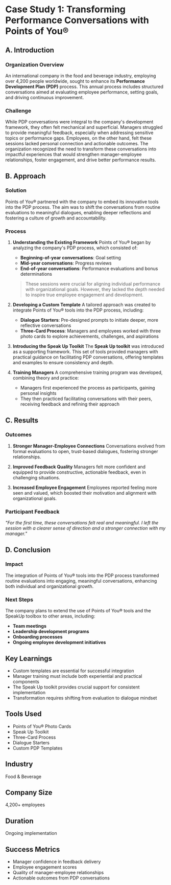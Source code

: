 # Case Study 1: Transforming Performance Conversations with Points of You®

## A. Introduction

### Organization Overview
An international company in the food and beverage industry, employing over 4,200 people worldwide, sought to enhance its **Performance Development Plan (PDP)** process. This annual process includes structured conversations aimed at evaluating employee performance, setting goals, and driving continuous improvement.

### Challenge
While PDP conversations were integral to the company's development framework, they often felt mechanical and superficial. Managers struggled to provide meaningful feedback, especially when addressing sensitive topics or performance gaps. Employees, on the other hand, felt these sessions lacked personal connection and actionable outcomes. The organization recognized the need to transform these conversations into impactful experiences that would strengthen manager-employee relationships, foster engagement, and drive better performance results.

## B. Approach

### Solution
Points of You® partnered with the company to embed its innovative tools into the PDP process. The aim was to shift the conversations from routine evaluations to meaningful dialogues, enabling deeper reflections and fostering a culture of growth and accountability.

### Process

1. **Understanding the Existing Framework**
   Points of You® began by analyzing the company's PDP process, which consisted of:
   - **Beginning-of-year conversations**: Goal setting
   - **Mid-year conversations**: Progress reviews
   - **End-of-year conversations**: Performance evaluations and bonus determinations

   > These sessions were crucial for aligning individual performance with organizational goals. However, they lacked the depth needed to inspire true employee engagement and development.

2. **Developing a Custom Template**
   A tailored approach was created to integrate Points of You® tools into the PDP process, including:
   - **Dialogue Starters**: Pre-designed prompts to initiate deeper, more reflective conversations
   - **Three-Card Process**: Managers and employees worked with three photo cards to explore achievements, challenges, and aspirations

3. **Introducing the Speak Up Toolkit**
   The **Speak Up toolkit** was introduced as a supporting framework. This set of tools provided managers with practical guidance on facilitating PDP conversations, offering templates and examples to ensure consistency and depth.

4. **Training Managers**
   A comprehensive training program was developed, combining theory and practice:
   - Managers first experienced the process as participants, gaining personal insights
   - They then practiced facilitating conversations with their peers, receiving feedback and refining their approach

## C. Results

### Outcomes

1. **Stronger Manager-Employee Connections**
   Conversations evolved from formal evaluations to open, trust-based dialogues, fostering stronger relationships.

2. **Improved Feedback Quality**
   Managers felt more confident and equipped to provide constructive, actionable feedback, even in challenging situations.

3. **Increased Employee Engagement**
   Employees reported feeling more seen and valued, which boosted their motivation and alignment with organizational goals.

### Participant Feedback
*"For the first time, these conversations felt real and meaningful. I left the session with a clearer sense of direction and a stronger connection with my manager."*

## D. Conclusion

### Impact
The integration of Points of You® tools into the PDP process transformed routine evaluations into engaging, meaningful conversations, enhancing both individual and organizational growth.

### Next Steps
The company plans to extend the use of Points of You® tools and the SpeakUp toolbox to other areas, including:
- **Team meetings**
- **Leadership development programs**
- **Onboarding processes**
- **Ongoing employee development initiatives**

## Key Learnings
- Custom templates are essential for successful integration
- Manager training must include both experiential and practical components
- The Speak Up toolkit provides crucial support for consistent implementation
- Transformation requires shifting from evaluation to dialogue mindset

## Tools Used
- Points of You® Photo Cards
- Speak Up Toolkit
- Three-Card Process
- Dialogue Starters
- Custom PDP Templates

## Industry
Food & Beverage

## Company Size
4,200+ employees

## Duration
Ongoing implementation

## Success Metrics
- Manager confidence in feedback delivery
- Employee engagement scores
- Quality of manager-employee relationships
- Actionable outcomes from PDP conversations
